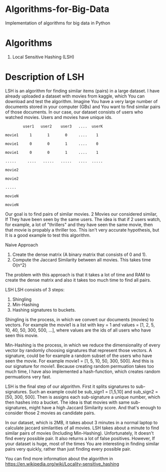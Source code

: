 # Algorithms-for-Big-Data
Implementation of algorithms for big data in Python

# Algorithms
1. Local Sensitive Hashing (LSH)

# Description of LSH
LSH is an algorithm for finding similar items (pairs) in a large dataset. I have already uploaded a dataset with movies from kaggle,
which You can download and test the algorithm.
Imagine You have a very large number of documents stored in your computer (GBs) and You want to find similar pairs of those documents.
In our case, our dataset consists of users who watched movies. Users and movies have unique ids.

            user1   user2    user3   ....  userK
            
    movie1     1       1       0     ....    1
    
    movie1     0       0       1     ....    0
    
    movie1     0       0       1     ....    1
    
    .....     ....   .....   .....   ....  .....
    
    movie2
    
    movie2
    
    .....
   
    movieN
    
    movieN

Our goal is to find pairs of similar movies. 2 Movies our considered similar, If They have been seen by the same users.
The idea is that if 2 users watch, for example, a lot of "thrillers" and they have seen the same movie, then that movie is propably a thriller too.
This isn't very accurate hypothesis, but It is a good example to test this algorithm.

Naive Approach
1. Create the dense matrix (A binary matrix that consists of 0 and 1).
2. Compute the Jaccard Similarity between all movies. This takes time O(n^2)

The problem with this approach is that it takes a lot of time and RAM to create the dense matrix and also it takes too much time to find
all pairs.

LSH
LSH consists of 3 steps:
1. Shingling
2. Min-Hashing
3. Hashing signatures to buckets.

Shingling is the process, in which we convert our documents (movies) to vectors. For example the movie1 is a list with key = 1
and values = [1, 2, 5, 10, 40, 50, 300, 500, ...], where values are the ids of all users who have seen this movie.

Min-Hashing is the process, in which we reduce the dimensionality of every vector by randomly choosing signatures that represent those
vectors. A signature, could be for example a random subset of the users who have seen the movie. For example
movie1 = [1, 5, 10, 50, 300, 500]. And this is our signature for movie1.
Because creating random permuation takes too much time, I have also implemented a hash-function, which creates random permuations
very fast.

LSH is the final step of our algorithm. First it splits signatures to sub-signatures. Such an example could be
sub_sign1 = [1,5,10] and sub_sign2 = [50, 300, 500]. Then is assigns each sub-signature a unique number, which then hashes into a bucket.
The idea is that movies with same sub-signatures, might have a high Jaccard Similarity score. And that's enough to consider those 2 movies
as candidate pairs.

In our dataset, which is 2MB, it takes about 3 minutes in a normal laptop to calculate jaccard similarities of all movies.
LSH takes about a minute to find similar pairs of movies (Including Min-Hashing). Unfortunately, It doesn't find every possible pair.
It also returns a lot of false positives.
However, If your dataset is huge, most of the times You are interesting in finding similar pairs very quickly, rather than just finding
every possible pair.

You can find more information about the algorithm in https://en.wikipedia.org/wiki/Locality-sensitive_hashing
